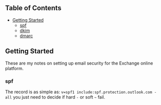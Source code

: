 ## Table of Contents
- [Getting Started](#getting-started)
	- [spf](#spf)
	- [dkim](#dkim)
    - [dmarc](#dmarc)
    
## Getting Started

These are my notes on setting up email security for the Exchange online platform.

### spf
The record is as simple as:
`v=spf1 include:spf.protection.outlook.com -all` you just need to decide if hard `-` or soft `~` fail.


